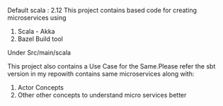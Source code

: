 
Default scala : 2.12
This project contains based code for creating microservices using 
1. Scala - Akka
2. Bazel Build tool

Under Src/main/scala

This project also contains a Use Case for the Same.Please refer the sbt version in my repowith contains same microservices along with:
1. Actor Concepts
2. Other other concepts to understand micro services better